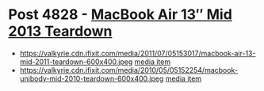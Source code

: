 # Post 4828 - [MacBook Air 13&#8243; Mid 2013 Teardown](https://www.ifixit.com/News/4828/macbook-air-13-mid-2013-teardown)

- https://valkyrie.cdn.ifixit.com/media/2011/07/05153017/macbook-air-13-mid-2011-teardown-600x400.jpeg [media item](media-28453.md)
- https://valkyrie.cdn.ifixit.com/media/2010/05/05152254/macbook-unibody-mid-2010-teardown-600x400.jpeg [media item](media-28544.md)